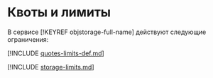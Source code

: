 # Квоты и лимиты

В сервисе [!KEYREF objstorage-full-name] действуют следующие ограничения:

[!INCLUDE [quotes-limits-def.md](../../_includes/quotes-limits-def.md)]

[!INCLUDE [storage-limits.md](../../_includes/storage-limits.md)]
